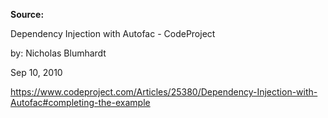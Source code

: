 **Source:**



Dependency Injection with Autofac - CodeProject

by: Nicholas Blumhardt

Sep 10, 2010



https://www.codeproject.com/Articles/25380/Dependency-Injection-with-Autofac#completing-the-example

